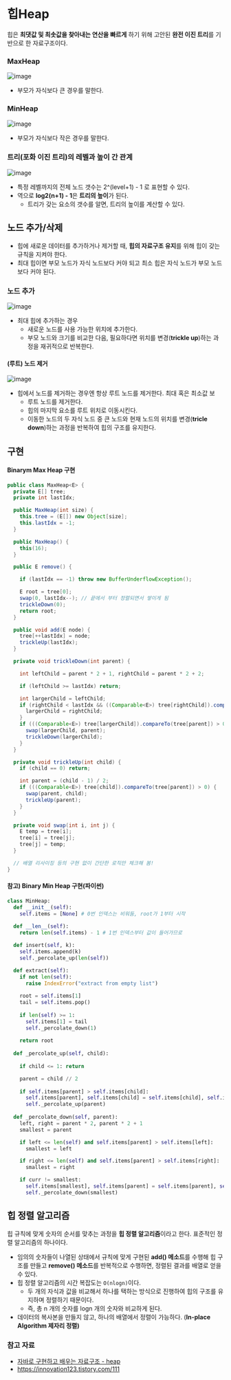 # 힙Heap

힙은 **최댓값 및 최솟값을 찾아내는 연산을 빠르게** 하기 위해 고안된 **완전 이진 트리**를 기반으로 한 자료구조이다.

### MaxHeap
![image](https://github.com/user-attachments/assets/3fe194dd-35ad-44a6-9663-b8e0ea9e6c52)

- 부모가 자식보다 큰 경우를 말한다.

### MinHeap
![image](https://github.com/user-attachments/assets/2c74b420-4357-4354-8761-917eefcaf887)

- 부모가 자식보다 작은 경우를 말한다.

### 트리(포화 이진 트리)의 레벨과 높이 간 관계
![image](https://github.com/user-attachments/assets/668c499a-571f-4619-8095-f3cfc5d6b6d1)

- 특정 레벨까지의 전체 노드 갯수는  2^(level+1) - 1 로 표현할 수 있다.
- 역으로 **log2(n+1) - 1**은 **트리의 높이**가 된다.
    - 트리가 갖는 요소의 갯수를 알면, 트리의 높이를 계산할 수 있다.

## 노드 추가/삭제
- 힙에 새로운 데이터를 추가하거나 제거할 때, **힙의 자료구조 유지**를 위해 힙이 갖는 규칙을 지켜야 한다.  
- 최대 힙이면 부모 노드가 자식 노드보다 커야 되고 최소 힙은 자식 노드가 부모 노드보다 커야 된다.

### 노드 추가
![image](https://github.com/user-attachments/assets/2a1fa0a5-dc43-4082-802c-d25031281102)

- 최대 힙에 추가하는 경우
    - 새로운 노드를 사용 가능한 위치에 추가한다.
    - 부모 노드와 크기를 비교한 다음, 필요하다면 위치를 변경(**trickle up**)하는 과정을 재귀적으로 반복한다.

#### (루트) 노드 제거
![image](https://github.com/user-attachments/assets/384bfb37-6a0e-4c88-a780-d9e58889d458)

- 힙에서 노드를 제거하는 경우엔 항상 루트 노드를 제거한다. 최대 혹은 최소값 보
    - 루트 노드를 제거한다.
    - 힙의 마지막 요소를 루트 위치로 이동시킨다.
    - 이동한 노드의 두 자식 노드 중 큰 노드와 현재 노드의 위치를 변경(**tricle down**)하는 과정을 반복하여 힙의 구조를 유지한다.

## 구현
#### Binarym Max Heap 구현
```java
public class MaxHeap<E> {
  private E[] tree;
  private int lastIdx;

  public MaxHeap(int size) {
    this.tree = (E[]) new Object[size];
    this.lastIdx = -1;
  }

  public MaxHeap() {
    this(16);
  }

  public E remove() {

    if (lastIdx == -1) throw new BufferUnderflowException();

    E root = tree[0];
    swap(0, lastIdx--); // 끝에서 부터 정렬되면서 쌓이게 됨
    trickleDown(0);
    return root;
  }

  public void add(E node) {
    tree[++lastIdx] = node;
    trickleUp(lastIdx);
  }

  private void trickleDown(int parent) {

    int leftChild = parent * 2 + 1, rightChild = parent * 2 + 2;

    if (leftChild >= lastIdx) return;

    int largerChild = leftChild;
    if (rightChild < lastIdx && ((Comparable<E>) tree[rightChild]).compareTo(tree[leftChild]) > 0) {
      largerChild = rightChild;
    }
    if (((Comparable<E>) tree[largerChild]).compareTo(tree[parent]) > 0) {
      swap(largerChild, parent);
      trickleDown(largerChild);
    }
  }

  private void trickleUp(int child) {
    if (child == 0) return;

    int parent = (child - 1) / 2;
    if (((Comparable<E>) tree[child]).compareTo(tree[parent]) > 0) {
      swap(parent, child);
      trickleUp(parent);
    }
  }

  private void swap(int i, int j) {
    E temp = tree[i];
    tree[i] = tree[j];
    tree[j] = temp;
  }

  // 배열 리사이징 등의 구현 없이 간단한 로직만 체크해 봄!
}
```

#### 참고) Binary Min Heap 구현(파이썬)
```python
class MinHeap: 
  def __init__(self):
    self.items = [None] # 0번 인덱스는 비워둠, root가 1부터 시작
  
  def __len__(self):
    return len(self.items) - 1 # 1번 인덱스부터 값이 들어가므로

  def insert(self, k):
    self.items.append(k)
    self._percolate_up(len(self))

  def extract(self): 
    if not len(self): 
      raise IndexError("extract from empty list")
    
    root = self.items[1]
    tail = self.items.pop()
    
    if len(self) >= 1:
      self.items[1] = tail
      self._percolate_down(1)
    
    return root
  
  def _percolate_up(self, child):
    
    if child <= 1: return

    parent = child // 2
    
    if self.items[parent] > self.items[child]:
      self.items[parent], self.items[child] = self.items[child], self.items[parent]
      self._percolate_up(parent)
  
  def _percolate_down(self, parent):
    left, right = parent * 2, parent * 2 + 1
    smallest = parent

    if left <= len(self) and self.items[parent] > self.items[left]:
      smallest = left

    if right <= len(self) and self.items[parent] > self.items[right]:
      smallest = right

    if curr != smallest:
      self.items[smallest], self.items[parent] = self.items[parent], self.items[smallest]
      self._percolate_down(smallest)
```

## 힙 정렬 알고리즘

힙 규칙에 맞게 숫자의 순서를 맞추는 과정을 **힙 정렬 알고리즘**이라고 한다. 표준적인 정렬 알고리즘의 하나이다.

- 임의의 숫자들이 나열된 상태에서 규칙에 맞게 구현된 **add() 메소드**를 수행해 힙 구조를 만들고 **remove() 메소드**를 반복적으로 수행하면, 정렬된 결과를 배열로 얻을 수 있다.
- 힙 정렬 알고리즘의 시간 복잡도는 `O(nlogn)`이다.
    - 두 개의 자식과 값을 비교해서 하나를 택하는 방식으로 진행하여 힙의 구조를 유지하며 정렬하기 때문이다.
    - 즉, 총 n 개의 숫자를 logn 개의 숫자와 비교하게 된다.
- 데이터의 복사본을 만들지 않고, 하나의 배열에서 정렬이 가능하다. (**In-place Algorithm 제자리 정렬)**

### 참고 자료
- [자바로 구현하고 배우는 자료구조 - heap](https://www.boostcourse.org/cs204/lecture/626041)
- https://innovation123.tistory.com/111
